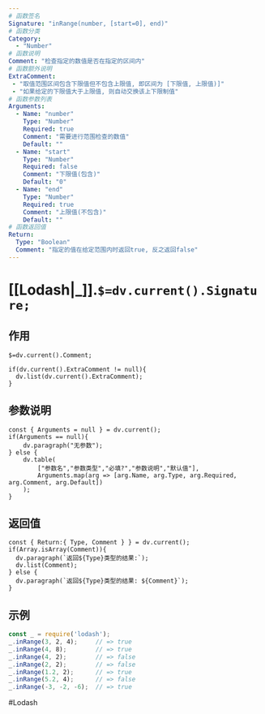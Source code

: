 ```yaml
---
# 函数签名
Signature: "inRange(number, [start=0], end)"
# 函数分类
Category:
  - "Number"
# 函数说明
Comment: "检查指定的数值是否在指定的区间内"
# 函数额外说明
ExtraComment:
 - "取值范围区间包含下限值但不包含上限值, 即区间为 [下限值, 上限值)]"
 - "如果给定的下限值大于上限值, 则自动交换该上下限制值"
# 函数参数列表
Arguments:
  - Name: "number"
    Type: "Number"
    Required: true
    Comment: "需要进行范围检查的数值"
    Default: ""
  - Name: "start"
    Type: "Number"
    Required: false
    Comment: "下限值(包含)"
    Default: "0"
  - Name: "end"
    Type: "Number"
    Required: true
    Comment: "上限值(不包含)"
    Default: ""
# 函数返回值
Return:
  Type: "Boolean"
  Comment: "指定的值在给定范围内时返回true, 反之返回false"
---
```

# [[Lodash|_]].`$=dv.current().Signature;`
## 作用

`$=dv.current().Comment;`

```dataviewjs
if(dv.current().ExtraComment != null){
  dv.list(dv.current().ExtraComment);
}
```

## 参数说明
```dataviewjs
const { Arguments = null } = dv.current();
if(Arguments == null){
	dv.paragraph("无参数");
} else {
	dv.table(
		["参数名","参数类型","必填?","参数说明","默认值"],
		Arguments.map(arg => [arg.Name, arg.Type, arg.Required, arg.Comment, arg.Default])
	);
}
```

## 返回值
```dataviewjs
const { Return:{ Type, Comment } } = dv.current();
if(Array.isArray(Comment)){
  dv.paragraph(`返回${Type}类型的结果:`);
  dv.list(Comment);
} else {
  dv.paragraph(`返回${Type}类型的结果: ${Comment}`);
}
```

## 示例
```javascript
const _ = require('lodash');
_.inRange(3, 2, 4);     // => true
_.inRange(4, 8);        // => true
_.inRange(4, 2);        // => false
_.inRange(2, 2);        // => false
_.inRange(1.2, 2);      // => true
_.inRange(5.2, 4);      // => false
_.inRange(-3, -2, -6);  // => true
```

#Lodash 